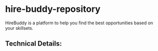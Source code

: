# hire-buddy-repository

HireBuddy is a platform to help you find the best opportunities based on your skillsets. 

Technical Details:
- 